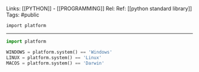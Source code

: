 Links: [[PYTHON]] - [[PROGRAMMING]]
Rel: 
Ref: [[python standard library]]
Tags: #public 

```import platform```

--- 

```py
import platform

WINDOWS = platform.system() == 'Windows'
LINUX = platform.system() == 'Linux'
MACOS = platform.system() == 'Darwin'
```
